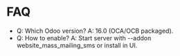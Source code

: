 # FAQ

- Q: Which Odoo version? A: 16.0 (OCA/OCB packaged).
- Q: How to enable? A: Start server with --addon website_mass_mailing_sms or install in UI.
